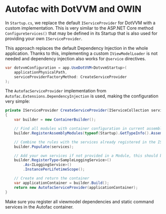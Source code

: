 # Autofac with DotVVM and OWIN

In `Startup.cs`, we replace the default `IServiceProvider` for DotVVM with a custom implementation. This is very similar to the ASP.NET Core method `ConfigureServices()` that may be defined in its Startup that is also used for providing your own `IServiceProvider`.

This approach replaces the default Dependency Injection in the whole application. Thanks to this, implementing a custom `IViewModelLoader` is not needed and dependency injection also works for `@service` directives.

```cs
var dotvvmConfiguration = app.UseDotVVM<DotvvmStartup>(
    applicationPhysicalPath,
    serviceProviderFactoryMethod: CreateServiceProvider
);
```

The `AutofacServiceProvider` implementation from `Autofac.Extensions.DependencyInjection` is used, making the configuration very simple:

```cs
private IServiceProvider CreateServiceProvider(IServiceCollection services)
{
    var builder = new ContainerBuilder();

    // Find all modules with container configuration in current assembly
    builder.RegisterAssemblyModules(typeof(Startup).GetTypeInfo().Assembly);

    // Combine the rules with the services already registered in the IServiceCollection
    builder.Populate(services);

    // Add your own services if not provided in a Module, this should be done after Populate
    builder.RegisterType<SampleLoggingService>()
        .As<ILoggingService>()
        .InstancePerLifetimeScope();

    // Create and return the container
    var applicationContainer = builder.Build();
    return new AutofacServiceProvider(applicationContainer);
}
```

Make sure you register all viewmodel dependencies and static command services in the Autofac container.